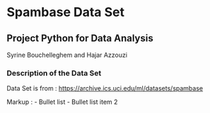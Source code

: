 # **Spambase Data Set**
## Project Python for Data Analysis
Syrine Bouchelleghem and Hajar Azzouzi


### Description of the Data Set
Data Set is from : https://archive.ics.uci.edu/ml/datasets/spambase

 Markup : - Bullet list
          - Bullet list item 2 
